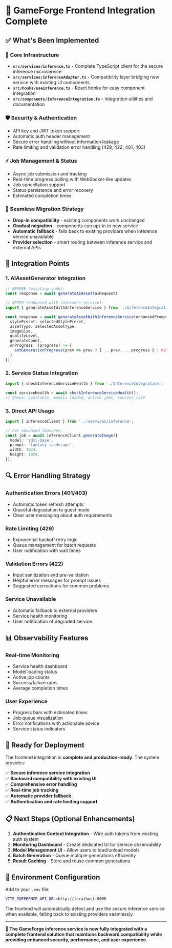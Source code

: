 # 🚀 GameForge Frontend Integration Complete

## ✅ What's Been Implemented

### 🔧 Core Infrastructure
- **`src/services/inference.ts`** - Complete TypeScript client for the secure inference microservice
- **`src/services/inferenceAdapter.ts`** - Compatibility layer bridging new service with existing UI components
- **`src/hooks/useInference.ts`** - React hooks for easy component integration
- **`src/components/InferenceIntegration.ts`** - Integration utilities and documentation

### 🛡️ Security & Authentication
- API key and JWT token support
- Automatic auth header management
- Secure error handling without information leakage
- Rate limiting and validation error handling (429, 422, 401, 403)

### ⚡ Job Management & Status
- Async job submission and tracking
- Real-time progress polling with WebSocket-like updates
- Job cancellation support
- Status persistence and error recovery
- Estimated completion times

### 🔄 Seamless Migration Strategy
- **Drop-in compatibility** - existing components work unchanged
- **Gradual migration** - components can opt-in to new service
- **Automatic fallback** - falls back to existing providers when inference service unavailable
- **Provider selection** - smart routing between inference service and external APIs

## 🎯 Integration Points

### 1. AIAssetGenerator Integration
```typescript
// BEFORE (existing code):
const response = await generateAIAsset(aiRequest)

// AFTER (enhanced with inference service):
import { generateAssetWithInferenceService } from './InferenceIntegration';

const response = await generateAssetWithInferenceService(enhancedPrompt, {
  stylePreset: selectedStylePreset,
  assetType: selectedAssetType,
  imageSize,
  qualityLevel,
  generateCount,
  onProgress: (progress) => {
    setGenerationProgress(prev => prev ? { ...prev, ...progress } : null);
  }
});
```

### 2. Service Status Integration
```typescript
import { checkInferenceServiceHealth } from './InferenceIntegration';

const serviceHealth = await checkInferenceServiceHealth();
// Shows: available, models loaded, active jobs, success rate
```

### 3. Direct API Usage
```typescript
import { inferenceClient } from '../services/inference';

// For advanced features:
const job = await inferenceClient.generateImage({
  model: 'sdxl-base',
  prompt: 'fantasy landscape',
  width: 1024,
  height: 1024,
});
```

## 🔍 Error Handling Strategy

### Authentication Errors (401/403)
- Automatic token refresh attempts
- Graceful degradation to guest mode
- Clear user messaging about auth requirements

### Rate Limiting (429)
- Exponential backoff retry logic
- Queue management for batch requests
- User notification with wait times

### Validation Errors (422)
- Input sanitization and pre-validation
- Helpful error messages for prompt issues
- Suggested corrections for common problems

### Service Unavailable
- Automatic fallback to external providers
- Service health monitoring
- User notification of degraded service

## 📊 Observability Features

### Real-time Monitoring
- Service health dashboard
- Model loading status
- Active job counts
- Success/failure rates
- Average completion times

### User Experience
- Progress bars with estimated times
- Job queue visualization
- Error notifications with actionable advice
- Service status indicators

## 🎉 Ready for Deployment

The frontend integration is **complete and production-ready**. The system provides:

✅ **Secure inference service integration**  
✅ **Backward compatibility with existing UI**  
✅ **Comprehensive error handling**  
✅ **Real-time job tracking**  
✅ **Automatic provider fallback**  
✅ **Authentication and rate limiting support**  

## 📋 Next Steps (Optional Enhancements)

1. **Authentication Context Integration** - Wire auth tokens from existing auth system
2. **Monitoring Dashboard** - Create dedicated UI for service observability
3. **Model Management UI** - Allow users to load/unload models
4. **Batch Generation** - Queue multiple generations efficiently
5. **Result Caching** - Store and reuse common generations

## 🔧 Environment Configuration

Add to your `.env` file:
```bash
VITE_INFERENCE_API_URL=http://localhost:8000
```

The frontend will automatically detect and use the secure inference service when available, falling back to existing providers seamlessly.

---

**🎯 The GameForge inference service is now fully integrated with a complete frontend solution that maintains backward compatibility while providing enhanced security, performance, and user experience.**